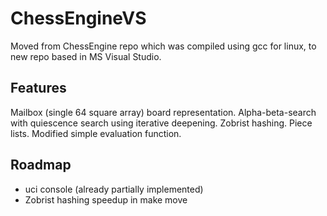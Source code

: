 # ChessEngineVS

Moved from ChessEngine repo which was compiled using gcc for linux, to new repo based in MS Visual Studio.

## Features

Mailbox (single 64 square array) board representation. Alpha-beta-search with quiescence search using iterative deepening. Zobrist hashing. Piece lists. Modified simple evaluation function. 

## Roadmap
* uci console (already partially implemented)
* Zobrist hashing speedup in make move
